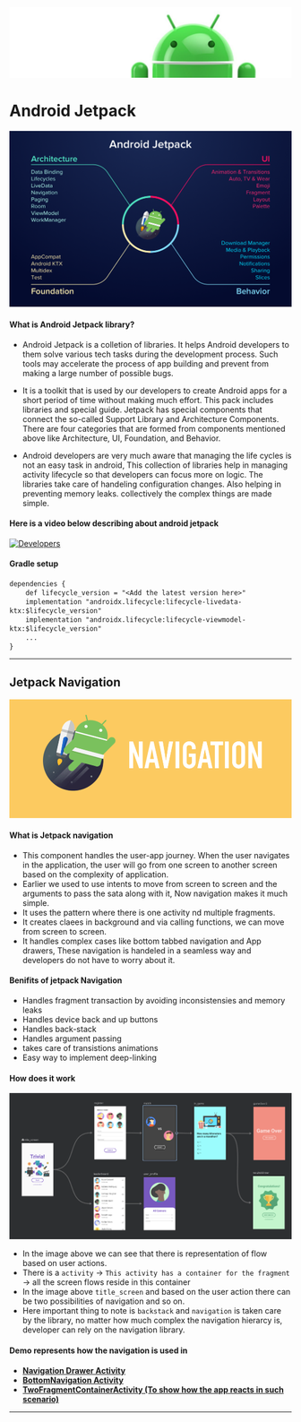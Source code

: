 ![Banner](images/Logo-new.png)

# Android Jetpack


![Jetpack Navigation Components](images/android-jetpack.png)


#### What is Android Jetpack library?

* Android Jetpack is a colletion of libraries. It helps Android developers to them solve various tech tasks during the development process. Such tools may accelerate the process of app building and prevent from making a large number of possible bugs. 

* It is a toolkit that is used by our developers to create Android apps for a short period of time without making much effort. This pack includes libraries and special guide. Jetpack has special components that connect the so-called Support Library and Architecture Components. There are four categories that are formed from components mentioned above like Architecture, UI, Foundation, and Behavior.

* Android developers are very much aware that managing the life cycles is not an easy task in android, This collection of libraries help in managing activity lifecycle so that developers can focus more on logic. The libraries take care of handeling configuration changes. Also helping in preventing memory leaks. collectively the complex things are made simple. 

#### Here is a video below describing about android jetpack

<a href="https://www.youtube.com/watch?v=r8U5Rtcr5UU"><img src="http://i3.ytimg.com/vi/r8U5Rtcr5UU/maxresdefault.jpg" 
alt="Developers" /></a>



#### Gradle setup

``` android
dependencies {
    def lifecycle_version = "<Add the latest version here>"
    implementation "androidx.lifecycle:lifecycle-livedata-ktx:$lifecycle_version"
    implementation "androidx.lifecycle:lifecycle-viewmodel-ktx:$lifecycle_version"
    ...
}
```

---
<h2>Jetpack Navigation</h2>

![Jetpack Navigation](images/jetpacknavigation.png)

#### What is Jetpack navigation
* This component handles the user-app journey. When the user navigates in the application, the user will go from one screen to another screen based on the complexity of application. 
* Earlier we used to use intents to move from screen to screen and the arguments to pass the sata along with it, Now navigation makes it much simple.
* It uses the pattern where there is one activity nd multiple fragments.
* It creates claees in background and via calling functions, we can move from screen to screen.
* It handles complex cases like bottom tabbed navigation and App drawers, These navigation is handeled in a seamless way and developers do not have to worry about it.

#### Benifits of jetpack Navigation
* Handles fragment transaction by avoiding inconsistensies and memory leaks
* Handles device back and up buttons
* Handles back-stack
* Handles argument passing
* takes care of transistions animations
* Easy way to implement deep-linking

#### How does it work 

![Jetpack Navigation Components](images/navigationgraph.png)

* In the image above we can see that there is representation of flow based on user actions.
* There is a `activity` -> `This activity has a container for the fragment` -> all the screen flows reside in this container
* In the image above `title_screen` and based on the user action there can be two possibilities of navigation and so on.
* Here important thing to note is `backstack` and `navigation` is taken care by the library, no matter how much complex the navigation hierarcy is, developer can rely on the navigation library.

#### Demo represents how the navigation is used in
 * **[Navigation Drawer Activity](app/src/main/java/com/demo/code/navigation/activities/NavigationDrawerActivity.kt)**
 * **[BottomNavigation Activity](app/src/main/java/com/demo/code/navigation/activities/BottomNavigationActivity.kt)**
 * **[TwoFragmentContainerActivity (To show how the app reacts in such scenario)](app/src/main/java/com/demo/code/navigation/activities/TwoFragmentContainerActivity.kt)**

---
